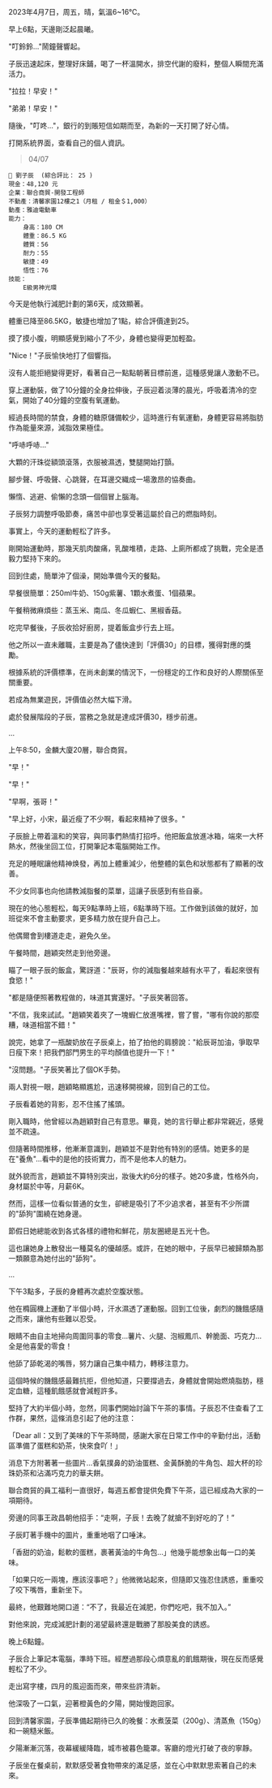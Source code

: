 2023年4月7日，周五，晴，氣溫6~16℃。

早上6點，天邊剛泛起晨曦。

"叮鈴鈴..."鬧鐘聲響起。

子辰迅速起床，整理好床鋪，喝了一杯溫開水，排空代謝的廢料，整個人瞬間充滿活力。

"拉拉！早安！"

"弟弟！早安！"

隨後，"叮咚..."，銀行的到賬短信如期而至，為新的一天打開了好心情。

打開系統界面，查看自己的個人資訊。

> 04/07  
```
📰 劉子辰  (綜合評比： 25 )  
現金：48,120 元  
企業：聯合商貿-開發工程師  
不動產：清馨家園12樓之1（月租 / 租金＄1,000）  
動產：雅迪電動車  
能力：  
    身高：180 CM  
    體重：86.5 KG  
    體質：56  
    耐力：55  
    敏捷：49  
    悟性：76  
技能：  
    E級男神光環
```

今天是他執行減肥計劃的第6天，成效顯著。

體重已降至86.5KG，敏捷也增加了1點，綜合評價達到25。

摸了摸小腹，明顯感覺到縮小了不少，身體也變得更加輕盈。

"Nice！"子辰愉快地打了個響指。

沒有人能拒絕變得更好，看著自己一點點朝著目標前進，這種感覺讓人激動不已。

穿上運動裝，做了10分鐘的全身拉伸後，子辰迎着淡薄的晨光，呼吸着清冷的空氣，開始了40分鐘的空腹有氧運動。

經過長時間的禁食，身體的糖原儲備較少，這時進行有氧運動，身體更容易將脂肪作為能量來源，減脂效果極佳。

"呼哧呼哧..."

大顆的汗珠從額頭滾落，衣服被濕透，雙腿開始打顫。

腳步聲、呼吸聲、心跳聲，在耳邊交織成一場激昂的協奏曲。

懶惰、逃避、偷懶的念頭一個個冒上腦海。

子辰努力調整呼吸節奏，痛苦中卻也享受著這屬於自己的燃脂時刻。

事實上，今天的運動輕松了許多。

剛開始運動時，那幾天肌肉酸痛，乳酸堆積，走路、上廁所都成了挑戰，完全是憑毅力堅持下來的。

回到住處，簡單沖了個澡，開始準備今天的餐點。

早餐很簡單：250ml牛奶、150g紫薯、1顆水煮蛋、1個蘋果。

午餐稍微麻煩些：蒸玉米、南瓜、冬瓜蝦仁、黑椒香菇。

吃完早餐後，子辰收拾好廚房，提着飯盒步行去上班。

他之所以一直未離職，主要是為了儘快達到「評價30」的目標，獲得對應的獎勵。

根據系統的評價標準，在尚未創業的情況下，一份穩定的工作和良好的人際關係至關重要。

若成為無業遊民，評價值必然大幅下滑。

處於發展階段的子辰，當務之急就是達成評價30，穩步前進。

...

上午8:50，金麟大廈20層，聯合商貿。

"早！"

"早！"

"早啊，張哥！"

"早上好，小宋，最近瘦了不少啊，看起來精神了很多。"

子辰臉上帶着溫和的笑容，與同事們熱情打招呼。他把飯盒放進冰箱，端來一大杯熱水，然後坐回工位，打開筆記本電腦開始工作。

充足的睡眠讓他精神焕發，再加上體重減少，他整體的氣色和狀態都有了顯著的改善。

不少女同事也向他請教減脂餐的菜單，這讓子辰感到有些自豪。

現在的他心態輕松，每天9點準時上班，6點準時下班。工作做到該做的就好，加班從來不會主動要求，更多精力放在提升自己上。

他偶爾會到樓道走走，避免久坐。

午餐時間，趙穎突然走到他旁邊。

瞄了一眼子辰的飯盒，驚訝道："辰哥，你的減脂餐越來越有水平了，看起來很有食慾！"

"都是隨便照著教程做的，味道其實還好。"子辰笑著回答。

"不信，我來試試。"趙穎笑着夾了一塊蝦仁放進嘴裡，嘗了嘗，"哪有你說的那麼糟，味道相當不錯！"

說完，她拿了一瓶酸奶放在子辰桌上，拍了拍他的肩膀說："給辰哥加油，爭取早日瘦下來！把我們部門男生的平均顏值也提升一下！"

"沒問題。"子辰笑著比了個OK手勢。

兩人對視一眼，趙穎略顯尷尬，迅速移開視線，回到自己的工位。

子辰看着她的背影，忍不住搖了搖頭。

剛入職時，他曾經以為趙穎對自己有意思。畢竟，她的言行舉止都非常親近，感覺並不疏遠。

但隨著時間推移，他漸漸意識到，趙穎並不是對他有特別的感情。她更多的是在"養魚"...看中的是他的技術實力，而不是他本人的魅力。

就外貌而言，趙穎並不算特別突出，妝後大約6分的樣子。她20多歲，性格外向，身材屬於中等，月薪6K。

然而，這樣一位看似普通的女生，卻總是吸引了不少追求者，甚至有不少所謂的"舔狗"圍繞在她身邊。

節假日她總能收到各式各樣的禮物和鮮花，朋友圈總是五光十色。

這也讓她身上散發出一種莫名的優越感。或許，在她的眼中，子辰早已被歸類為那一類願意為她付出的"舔狗"。

...

下午3點多，子辰的身體再次處於空腹狀態。

他在橢圓機上運動了半個小時，汗水濕透了運動服。回到工位後，劇烈的饑餓感隨之而來，讓他有些難以忍受。

眼睛不由自主地掃向周圍同事的零食...薯片、火腿、泡椒鳳爪、幹脆面、巧克力…全是他喜愛的零食！

他舔了舔乾渴的嘴唇，努力讓自己集中精力，轉移注意力。

這個時候的饑餓感最難抗拒，但他知道，只要撐過去，身體就會開始燃燒脂肪，穩定血糖，這種飢餓感就會減輕許多。

堅持了大約半個小時，忽然，同事們開始討論下午茶的事情。子辰忍不住查看了工作群，果然，這條消息引起了他的注意：

「Dear all：又到了美味的下午茶時間，感謝大家在日常工作中的辛勤付出，活動區準備了蛋糕和奶茶，快來食吖！」

消息下方附著著一些圖片...香氣撲鼻的奶油蛋糕、金黃酥脆的牛角包、超大杯的珍珠奶茶和沾滿巧克力的華夫餅。

聯合商貿的員工福利一直很好，每週五都會提供免費下午茶，這已經成為大家的一項期待。

旁邊的同事王政昌朝他招手：“走啊，子辰！去晚了就搶不到好吃的了！”

子辰盯著手機中的圖片，重重地咽了口唾沫。

「香甜的奶油，鬆軟的蛋糕，裹著黃油的牛角包…」他幾乎能想象出每一口的美味。

「如果只吃一兩塊，應該沒事吧？」他微微站起來，但隨即又強忍住誘惑，重重咬了咬下嘴唇，重新坐下。

最終，他艱難地開口道：“不了，我最近在減肥，你們吃吧，我不加入。”

對他來說，完成減肥計劃的渴望最終還是戰勝了那股美食的誘惑。

晚上6點鐘。

子辰合上筆記本電腦，準時下班。經歷過那段心煩意亂的飢餓期後，現在反而感覺輕松了不少。

走出寫字樓，四月的風迎面而來，帶來些許清新。

他深吸了一口氣，迎著橙黃色的夕陽，開始慢跑回家。

回到清馨家園，子辰準備起期待已久的晚餐：水煮菠菜（200g）、清蒸魚（150g）和一碗糙米飯。

夕陽漸漸沉落，夜幕緩緩降臨，城市被暮色籠罩。客廳的燈光打破了夜的寧靜。

子辰坐在餐桌前，默默感受著食物帶來的滿足感，並在心中默默思索著自己的未來。